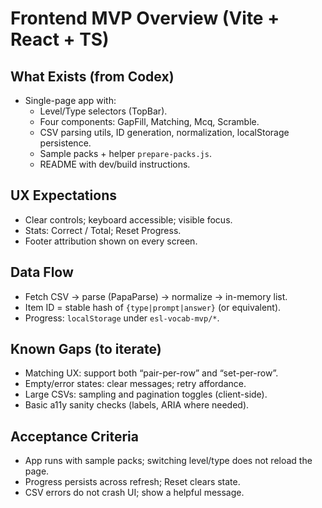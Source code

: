 # Frontend MVP Overview (Vite + React + TS)

## What Exists (from Codex)

- Single-page app with:
  - Level/Type selectors (TopBar).
  - Four components: GapFill, Matching, Mcq, Scramble.
  - CSV parsing utils, ID generation, normalization, localStorage persistence.
  - Sample packs + helper `prepare-packs.js`.
  - README with dev/build instructions.

## UX Expectations

- Clear controls; keyboard accessible; visible focus.
- Stats: Correct / Total; Reset Progress.
- Footer attribution shown on every screen.

## Data Flow

- Fetch CSV → parse (PapaParse) → normalize → in-memory list.
- Item ID = stable hash of `{type|prompt|answer}` (or equivalent).
- Progress: `localStorage` under `esl-vocab-mvp/*`.

## Known Gaps (to iterate)

- Matching UX: support both “pair-per-row” and “set-per-row”.
- Empty/error states: clear messages; retry affordance.
- Large CSVs: sampling and pagination toggles (client-side).
- Basic a11y sanity checks (labels, ARIA where needed).

## Acceptance Criteria

- App runs with sample packs; switching level/type does not reload the page.
- Progress persists across refresh; Reset clears state.
- CSV errors do not crash UI; show a helpful message.
